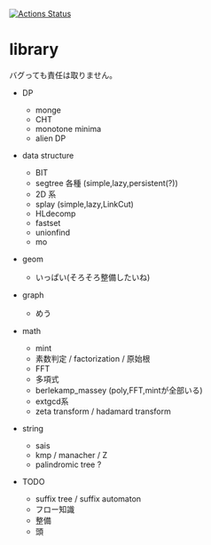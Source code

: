 [![Actions Status](https://github.com/sigma425/library/workflows/verify/badge.svg)](https://github.com/sigma425/library/actions)

# library
バグっても責任は取りません。

  - DP
    - monge
    - CHT
    - monotone minima
    - alien DP
  - data structure
    - BIT
    - segtree 各種 (simple,lazy,persistent(?))
    - 2D 系
    - splay (simple,lazy,LinkCut)
    - HLdecomp
    - fastset
    - unionfind
    - mo
  - geom
    - いっぱい(そろそろ整備したいね)
  - graph
    - めう
  - math
    - mint
    - 素数判定 / factorization / 原始根
    - FFT
    - 多項式
    - berlekamp_massey (poly,FFT,mintが全部いる)
    - extgcd系
    - zeta transform / hadamard transform
  - string
    - sais
    - kmp / manacher / Z
    - palindromic tree ?

  - TODO
    - suffix tree / suffix automaton
    - フロー知識
    - 整備
    - 頭
